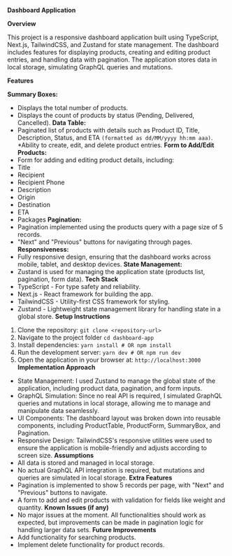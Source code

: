 **Dashboard Application**

**Overview**

This project is a responsive dashboard application built using TypeScript, Next.js, TailwindCSS, and Zustand for state management. The dashboard includes features for displaying products, creating and editing product entries, and handling data with pagination. The application stores data in local storage, simulating GraphQL queries and mutations.

**Features**

**Summary Boxes:**
* Displays the total number of products.
* Displays the count of products by status (Pending, Delivered, Cancelled).
**Data Table:**
* Paginated list of products with details such as Product ID, Title, Description, Status, and ETA ``(formatted as dd/MM/yyyy hh:mm aaa)``.
*Ability to create, edit, and delete product entries.
**Form to Add/Edit Products:**
* Form for adding and editing product details, including:
* Title
* Recipient
* Recipient Phone
* Description
* Origin
* Destination
* ETA
* Packages
**Pagination:**
* Pagination implemented using the products query with a page size of 5 records.
* "Next" and "Previous" buttons for navigating through pages.
**Responsiveness:**
* Fully responsive design, ensuring that the dashboard works across mobile, tablet, and desktop devices.
**State Management:**
* Zustand is used for managing the application state (products list, pagination, form data).
**Tech Stack**
* TypeScript - For type safety and reliability.
* Next.js - React framework for building the app.
* TailwindCSS - Utility-first CSS framework for styling.
* Zustand - Lightweight state management library for handling state in a global store.
**Setup Instructions**
1. Clone the repository:
``git clone <repository-url>``
2. Navigate to the project folder
``cd dashboard-app``
3. Install dependencies:
``yarn install # OR npm install``
4. Run the development server:
``yarn dev # OR npm run dev``
5. Open the application in your browser at:
``http://localhost:3000``
**Implementation Approach**
* State Management: I used Zustand to manage the global state of the application, including product data, pagination, and form inputs.
* GraphQL Simulation: Since no real API is required, I simulated GraphQL queries and mutations in local storage, allowing me to manage and manipulate data seamlessly.
* UI Components: The dashboard layout was broken down into reusable components, including ProductTable, ProductForm, SummaryBox, and Pagination.
* Responsive Design: TailwindCSS's responsive utilities were used to ensure the application is mobile-friendly and adjusts according to screen size.
**Assumptions**
* All data is stored and managed in local storage.
* No actual GraphQL API integration is required, but mutations and queries are simulated in local storage.
**Extra Features**
* Pagination is implemented to show 5 records per page, with "Next" and "Previous" buttons to navigate.
* A form to add and edit products with validation for fields like weight and quantity.
**Known Issues (if any)**
* No major issues at the moment. All functionalities should work as expected, but improvements can be made in pagination logic for handling larger data sets.
**Future Improvements**
* Add functionality for searching products.
* Implement delete functionality for product records.



